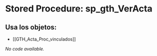 # Stored Procedure: sp_gth_VerActa

## Usa los objetos:
- [[GTH_Acta_Proc_vinculados]]

*No code available.*
